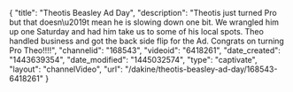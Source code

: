 {
    "title": "Theotis Beasley Ad Day",
    "description": "Theotis just turned Pro but that doesn\u2019t mean he is slowing down one bit. We wrangled him up one Saturday and had him take us to some of his local spots. Theo handled business and got the back side flip for the Ad. Congrats on turning Pro Theo!!!!",
    "channelid": "168543",
    "videoid": "6418261",
    "date_created": "1443639354",
    "date_modified": "1445032574",
    "type": "captivate",
    "layout": "channelVideo",
    "url": "\/dakine\/theotis-beasley-ad-day\/168543-6418261"
}